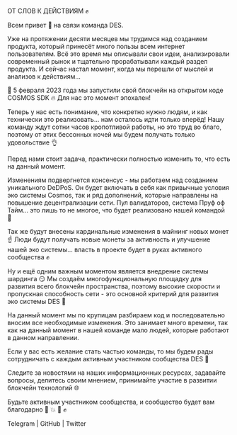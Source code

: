ОТ СЛОВ К ДЕЙСТВИЯМ ✊

Всем привет 👋 на связи команда DES.

Уже на протяжении десяти месяцев мы трудимся над созданием продукта, который принесёт много пользы всем интернет пользователям.
Всё это время мы описывали свои идеи, анализировали современный рынок и тщательно прорабатывали каждый раздел продукта.
И сейчас настал момент, когда мы перешли от мыслей и анализов к действиям...

🥳 5 февраля 2023 года мы запустили свой блокчейн на открытом коде COSMOS SDK 🔥
Для нас это момент эпохален!

Теперь у нас есть понимание, что конкретно нужно людям, и как технически это реализовать... нам осталось идти только вперёд! 
Нашу команду ждут сотни часов кропотливой работы, но это труд во благо, поэтому от этих бессонных ночей мы будем получать только удовольствие 👌

Перед нами стоит задача, практически полностью изменить то, что есть на данный момент.

Изменениям подвергнется консенсус - мы работаем над созданием уникального DeDPoS. Он будет включать в себя как привычные условия эко системы Cosmos, так и ряд дополнений, которые направлены на повышение децентрализации сети. 
Пул валидаторов, система Пруф оф Тайм... это лишь то не многое, что будет реализовано нашей командой 💪

Так же будут внесены кардинальные изменения в майнинг новых монет ☝️
Люди будут получать новые монеты за активность и улучшение нашей эко системы... власть в проекте будет в руках активного сообщества ✊

Ну и ещё одним важным моментом является внедрение системы шардинга 😏 
Мы создаём многофункциональную площадку для развития всего блокчейн пространства, поэтому высокие скорости и пропускная способность сети - это основной критерий для развития  эко системы DES 🚀

На данный момент мы по крупицам разбираем код и последовательно вносим все необходимые изменения. Это занимает много времени, так как на данный момент в нашей команде мало людей, которые работают в данном направлении.

Если у вас есть желание стать частью команды, то мы будем рады сотрудничать с каждым активным участником сообщества DES 🤝

Следите за новостями на наших информационных ресурсах, задавайте вопросы, делитесь своим мнением, принимайте участие в развитии блокчейн технологий 🌐

Будьте активным участником сообщества, и сообщество будет вам благодарно 🤜 💥 🤛 ✊

Telegram | GitHub | Twitter
